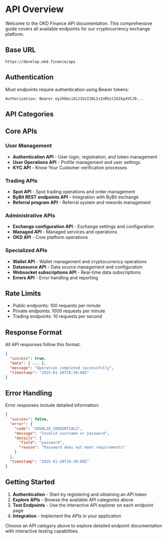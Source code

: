# API Overview

Welcome to the OKD Finance API documentation. This comprehensive guide covers all available endpoints for our cryptocurrency exchange platform.

## Base URL
```
https://develop.okd.finance/api
```

## Authentication
Most endpoints require authentication using Bearer tokens:
```
Authorization: Bearer eyJhbGciOiJIUzI1NiIsInR5cCI6IkpXVCJ9...
```

## API Categories

<APINavigation />

## Core APIs

### User Management
- **Authentication API** - User login, registration, and token management
- **User Operations API** - Profile management and user settings
- **KYC API** - Know Your Customer verification processes

### Trading APIs
- **Spot API** - Spot trading operations and order management
- **ByBit REST endpoints API** - Integration with ByBit exchange
- **Referral program API** - Referral system and rewards management

### Administrative APIs
- **Exchange configuration API** - Exchange settings and configuration
- **Managed API** - Managed services and operations
- **OKD API** - Core platform operations

### Specialized APIs
- **Wallet API** - Wallet management and cryptocurrency operations
- **Datasource API** - Data source management and configuration
- **Websocket subscriptions API** - Real-time data subscriptions
- **Errors API** - Error handling and reporting

## Rate Limits
- Public endpoints: 100 requests per minute
- Private endpoints: 1000 requests per minute
- Trading endpoints: 10 requests per second

## Response Format
All API responses follow this format:
```json
{
  "success": true,
  "data": { ... },
  "message": "Operation completed successfully",
  "timestamp": "2025-01-20T10:30:00Z"
}
```

## Error Handling
Error responses include detailed information:
```json
{
  "success": false,
  "error": {
    "code": "INVALID_CREDENTIALS",
    "message": "Invalid username or password",
    "details": {
      "field": "password",
      "reason": "Password does not meet requirements"
    }
  },
  "timestamp": "2025-01-20T10:30:00Z"
}
```

## Getting Started
1. **Authentication** - Start by registering and obtaining an API token
2. **Explore APIs** - Browse the available API categories above
3. **Test Endpoints** - Use the interactive API explorer on each endpoint page
4. **Integration** - Implement the APIs in your application

Choose an API category above to explore detailed endpoint documentation with interactive testing capabilities.
